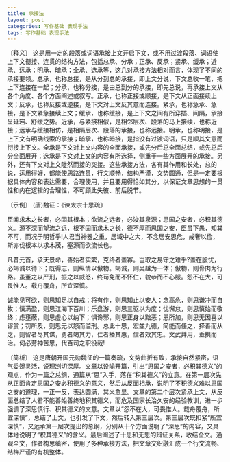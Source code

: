 ```yaml
---
title: 承接法
layout: post
categories: 写作基础 表现手法
tags: 写作基础 表现手法
---
```


〔释义〕 这是用一定的段落或词语承接上文开启下文，或不用过渡段落、词语使上下文衔接、连贯的结构方法，包括总承、分承；正承、反承；紧承、缓承；近承、远承；明承、暗承；全承、选承等，这几对承接方法相对而言，体现了不同的承接要领。总承，也称总接，是从分到总的承接，即上文分说，下文总收一笔，把上下连接在一起；分承，也称分接，是由总到分的承接，即先总说，再承接上文从各个角度、各个方面阐述或叙写。正承，也称正接或顺接，是下文从正面接续上文；反承，也称反接或逆接，是下文对上文反其意而连接。紧承，也称急承、急接，是下文紧急接续上文；缓承，也称缓接，是上下文之间有所穿插、间隔，承接呈延宕、舒缓之势。近承，与紧接相似，是相邻层次、段落的马上接续，也称近接；远承与缓接相仿，是相隔层次、段落的承接，也称远接。明承，也称明接，是上下文有明确线索的承接；暗承，也称暗接，是指没有过渡词语，只是顺其文意而衔接上下文。全承是下文对上文内容的全面承接，或先分后总全面总结，或先总后分全面展开；选承是下文对上文的内容有所选择，侧重于一些方面展开的承接。另外，还有下文对上文陡然而接的突接。这些承接方法，各有其作用和长处，总的说，运用得好，都能使思路连贯，行文顺畅，结构严谨，文势圆通，但是一定要根据具体内容和表达需要，合理使用，并且要用得恰如其分，以保证文章思想的一贯性和内在逻辑的合理性，不可顾此失彼、前后脱节。

〔示例〕 (唐)魏征：《谏太宗十思疏》

臣闻求木之长者，必固其根本；欲流之远者，必浚其泉源；思国之安者，必积其德义。源不深而望流之远，根不固而求木之长，德不厚而思国之安，臣虽下愚，知其不可，而况于明哲乎!人君当神器之重，居域中之大，不念居安思危，戒奢以俭，斯亦伐根本以求木茂，塞源而欲流长也。

凡昔元首，承天景命，善始者实繁，克终者盖寡。岂取之易守之难乎?盖在殷忧，必竭诚以待下；既得志，则纵情以傲物。竭诚，则吴越为一体；傲物，则骨肉为行路。虽董之以严刑，振之以威怒，终苟免而不怀仁，貌恭而不心服。怨不在大，可畏惟人。载舟覆舟，所宜深慎。

诚能见可欲，则思知足以自戒；将有作，则思知止以安人；念高危，则思谦冲而自牧；慎满盈，则思江海下百川；乐盘游，则思三驱以为度；忧懈怠，则思慎始而敬终；虑壅蔽，则思虚心以纳下；惧谗邪，则思正身以黜恶；恩所加，则思无因喜以谬赏；罚所及，则思无以怒而滥刑。总此十思，宏兹九德，简能而任之，择善而从之，则智者尽其谋，勇者竭其力，仁者播其惠，信者效其忠。文武并用，垂拱而治。何必劳神苦思，代百司之职役哉!

〔简析〕 这是唐朝开国元勋魏征的一篇奏疏，文势曲折有致，承接自然紧密，语气委婉灵活，说理剀切深厚。文章以设喻开篇，引出“思国之安者，必积其德义”的观点，作为一篇之总纲，通篇从“思”入手，落在“积其德义”的立意。在第一层次先从正面肯定思国之安必积德义的意义，然后从反面相承，说明了不积德义难以思国之安的道理，一正一反，表达圆满，其义愈显。文章的第二个层次紧承上文，从反面总结了人君不能善始善终地积其德义，而危及国家长治久安的经验教训，进一步强调了深思慎行、积其德义的文意。文章以“怨不在大，可畏惟人。载舟覆舟，所宜深慎”，总结了上文，也引发了下文，然后转入第三层次。第三层次既扣紧“所宜深慎”，又远承第一层次提出的总纲，分别从十个方面说明了“深思”的内容，又具体地说明了“积其德义”的含义。最后阐述了十思和无思的辩证关系，收结全文。通观全文，作者构思缜密，使用了多种承接方法，把文章交织融汇成一个行文流畅、结梅严谨的有机整体。 